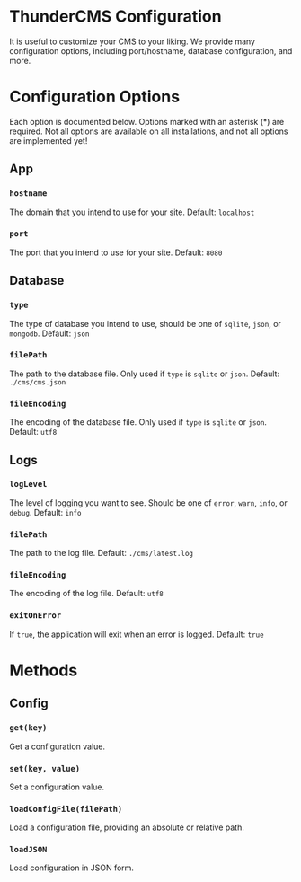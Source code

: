 # ThunderCMS Configuration

It is useful to customize your CMS to your liking. We provide many configuration options, including port/hostname, database configuration, and more.

# Configuration Options

Each option is documented below. Options marked with an asterisk (\*) are required.
Not all options are available on all installations, and not all options are implemented yet!

## App

### `hostname`

The domain that you intend to use for your site. Default: `localhost`

### `port`

The port that you intend to use for your site. Default: `8080`

## Database

### `type`

The type of database you intend to use, should be one of `sqlite`, `json`, or `mongodb`. Default: `json`

### `filePath`

The path to the database file. Only used if `type` is `sqlite` or `json`. Default: `./cms/cms.json`

### `fileEncoding`

The encoding of the database file. Only used if `type` is `sqlite` or `json`. Default: `utf8`

## Logs

### `logLevel`

The level of logging you want to see. Should be one of `error`, `warn`, `info`, or `debug`. Default: `info`

### `filePath`

The path to the log file. Default: `./cms/latest.log`

### `fileEncoding`

The encoding of the log file. Default: `utf8`

### `exitOnError`

If `true`, the application will exit when an error is logged. Default: `true`

# Methods

## Config

### `get(key)`

Get a configuration value.

### `set(key, value)`

Set a configuration value.

### `loadConfigFile(filePath)`

Load a configuration file, providing an absolute or relative path.

### `loadJSON`

Load configuration in JSON form.

